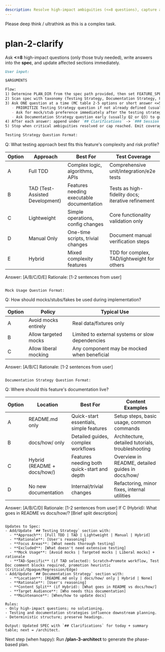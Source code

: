 ```yaml
---
description: Resolve high-impact ambiguities (<=8 questions), capture answers in the spec, and update relevant sections immediately.
---
```


Please deep think / ultrathink as this is a complex task. 

# plan-2-clarify

Ask **<=8** high-impact questions (only those truly needed), write answers into the **spec**, and update affected sections immediately.

```md
User input:

$ARGUMENTS

Flow:
1) Determine PLAN_DIR from the spec path provided, then set FEATURE_SPEC = `${PLAN_DIR}/<slug>-spec.md` (spec co-located with plan).
2) Scan spec with taxonomy (Testing Strategy, Documentation Strategy, FRs, NFRs, data model, integrations, UX, edge cases, terminology).
3) Ask ONE question at a time (MC table 2-5 options or short answer <=5 words); cap at 8 total (only ask high-impact questions).
   - PRIORITIZE Testing Strategy question if not already defined (usually Q1 or Q2)
   - Ask for mock/stub preference immediately after the testing strategy unless already documented
   - Ask Documentation Strategy question early (usually Q2 or Q3) to guide phase planning
4) After each answer: append under `## Clarifications` -> `### Session YYYY-MM-DD`, then update the matching section(s) (Testing Strategy/Documentation Strategy/FRs/NFRs/data model/stories/edge cases). Save after each edit.
5) Stop when critical ambiguities resolved or cap reached. Emit coverage summary (Resolved/Deferred/Outstanding).

Testing Strategy Question Format:
```
Q: What testing approach best fits this feature's complexity and risk profile?

| Option | Approach | Best For | Test Coverage |
|--------|----------|----------|---------------|
| A | Full TDD | Complex logic, algorithms, APIs | Comprehensive unit/integration/e2e tests |
| B | TAD (Test-Assisted Development) | Features needing executable documentation | Tests as high-fidelity docs; iterative refinement |
| C | Lightweight | Simple operations, config changes | Core functionality validation only |
| D | Manual Only | One-time scripts, trivial changes | Document manual verification steps |
| E | Hybrid | Mixed complexity features | TDD for complex, TAD/lightweight for others |

Answer: [A/B/C/D/E]
Rationale: [1-2 sentences from user]
```

Mock Usage Question Format:
```
Q: How should mocks/stubs/fakes be used during implementation?

| Option | Policy | Typical Use |
|--------|--------|-------------|
| A | Avoid mocks entirely | Real data/fixtures only |
| B | Allow targeted mocks | Limited to external systems or slow dependencies |
| C | Allow liberal mocking | Any component may be mocked when beneficial |

Answer: [A/B/C]
Rationale: [1-2 sentences from user]
```

Documentation Strategy Question Format:
```
Q: Where should this feature's documentation live?

| Option | Location | Best For | Content Examples |
|--------|----------|----------|------------------|
| A | README.md only | Quick-start essentials, simple features | Setup steps, basic usage, common commands |
| B | docs/how/ only | Detailed guides, complex workflows | Architecture, detailed tutorials, troubleshooting |
| C | Hybrid (README + docs/how/) | Features needing both quick-start and depth | Overview in README, detailed guides in docs/how/ |
| D | No new documentation | Internal/trivial changes | Refactoring, minor fixes, internal utilities |

Answer: [A/B/C/D]
Rationale: [1-2 sentences from user]
If C (Hybrid): What goes in README vs docs/how/? [Brief split description]
```

Updates to Spec:
- Add/Update `## Testing Strategy` section with:
  - **Approach**: [Full TDD | TAD | Lightweight | Manual | Hybrid]
  - **Rationale**: [User's reasoning]
  - **Focus Areas**: [What needs thorough testing]
  - **Excluded**: [What doesn't need extensive testing]
  - **Mock Usage**: [Avoid mocks | Targeted mocks | Liberal mocks] + rationale
  - **TAD-Specific** (if TAD selected): Scratch→Promote workflow, Test Doc comment blocks required, promotion heuristic (Critical/Opaque/Regression/Edge)
- Add/Update `## Documentation Strategy` section with:
  - **Location**: [README.md only | docs/how/ only | Hybrid | None]
  - **Rationale**: [User's reasoning]
  - **Content Split** (if Hybrid): [What goes in README vs docs/how/]
  - **Target Audience**: [Who needs this documentation]
  - **Maintenance**: [When/how to update docs]

Rules:
- Only high-impact questions; no solutioning.
- Testing and documentation strategies influence downstream planning.
- Deterministic structure; preserve headings.

Output: Updated SPEC with `## Clarifications` for today + summary table; next = /architect.
```

Next step (when happy): Run **/plan-3-architect** to generate the phase-based plan.
